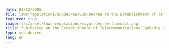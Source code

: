 ```yaml
---
date: 01/12/2005
file: laws-regulations/subDecree/Sub-Decree on the Establishment of Telecommunications Cambodia as a Public Enterprise.pdf
featured: true
image: src/asset/laws-regulations/royal-decree-thumnail.png
title: Sub-Decree on the Establishment of Telecommunications Cambodia as a Public Enterprise
type: sub-decree
lang: en
---
```

